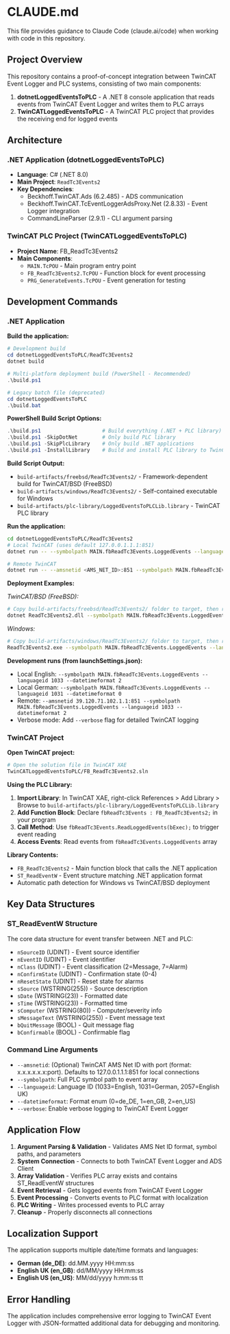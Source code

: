 # CLAUDE.md

This file provides guidance to Claude Code (claude.ai/code) when working with code in this repository.

## Project Overview

This repository contains a proof-of-concept integration between TwinCAT Event Logger and PLC systems, consisting of two main components:

1. **dotnetLoggedEventsToPLC** - A .NET 8 console application that reads events from TwinCAT Event Logger and writes them to PLC arrays
2. **TwinCATLoggedEventsToPLC** - A TwinCAT PLC project that provides the receiving end for logged events

## Architecture

### .NET Application (dotnetLoggedEventsToPLC)
- **Language**: C# (.NET 8.0)
- **Main Project**: `ReadTc3Events2`
- **Key Dependencies**: 
  - Beckhoff.TwinCAT.Ads (6.2.485) - ADS communication
  - Beckhoff.TwinCAT.TcEventLoggerAdsProxy.Net (2.8.33) - Event Logger integration
  - CommandLineParser (2.9.1) - CLI argument parsing

### TwinCAT PLC Project (TwinCATLoggedEventsToPLC)
- **Project Name**: FB_ReadTc3Events2
- **Main Components**:
  - `MAIN.TcPOU` - Main program entry point
  - `FB_ReadTc3Events2.TcPOU` - Function block for event processing
  - `PRG_GenerateEvents.TcPOU` - Event generation for testing

## Development Commands

### .NET Application

**Build the application:**
```powershell
# Development build
cd dotnetLoggedEventsToPLC/ReadTc3Events2
dotnet build

# Multi-platform deployment build (PowerShell - Recommended)
.\build.ps1

# Legacy batch file (deprecated)  
cd dotnetLoggedEventsToPLC
.\build.bat
```

**PowerShell Build Script Options:**
```powershell
.\build.ps1                    # Build everything (.NET + PLC library)
.\build.ps1 -SkipDotNet        # Only build PLC library
.\build.ps1 -SkipPlcLibrary    # Only build .NET applications  
.\build.ps1 -InstallLibrary    # Build and install PLC library to TwinCAT repository
```

**Build Script Output:**
- `build-artifacts/freebsd/ReadTc3Events2/` - Framework-dependent build for TwinCAT/BSD (FreeBSD)
- `build-artifacts/windows/ReadTc3Events2/` - Self-contained executable for Windows
- `build-artifacts/plc-library/LoggedEventsToPLCLib.library` - TwinCAT PLC library

**Run the application:**
```bash
cd dotnetLoggedEventsToPLC/ReadTc3Events2
# Local TwinCAT (uses default 127.0.0.1.1.1:851)
dotnet run -- --symbolpath MAIN.fbReadTc3Events.LoggedEvents --languageid 1033 --datetimeformat 2

# Remote TwinCAT
dotnet run -- --amsnetid <AMS_NET_ID>:851 --symbolpath MAIN.fbReadTc3Events.LoggedEvents --languageid 1033 --datetimeformat 2
```

**Deployment Examples:**

*TwinCAT/BSD (FreeBSD):*
```bash
# Copy build-artifacts/freebsd/ReadTc3Events2/ folder to target, then run:
dotnet ReadTc3Events2.dll --symbolpath MAIN.fbReadTc3Events.LoggedEvents --languageid 1033 --datetimeformat 2
```

*Windows:*
```bash
# Copy build-artifacts/windows/ReadTc3Events2/ folder to target, then run:
ReadTc3Events2.exe --symbolpath MAIN.fbReadTc3Events.LoggedEvents --languageid 1033 --datetimeformat 2
```

**Development runs (from launchSettings.json):**
- Local English: `--symbolpath MAIN.fbReadTc3Events.LoggedEvents --languageid 1033 --datetimeformat 2`
- Local German: `--symbolpath MAIN.fbReadTc3Events.LoggedEvents --languageid 1031 --datetimeformat 0`
- Remote: `--amsnetid 39.120.71.102.1.1:851 --symbolpath MAIN.fbReadTc3Events.LoggedEvents --languageid 1033 --datetimeformat 2`
- Verbose mode: Add `--verbose` flag for detailed TwinCAT logging

### TwinCAT Project

**Open TwinCAT project:**
```bash
# Open the solution file in TwinCAT XAE
TwinCATLoggedEventsToPLC/FB_ReadTc3Events2.sln
```

**Using the PLC Library:**
1. **Import Library**: In TwinCAT XAE, right-click References > Add Library > Browse to `build-artifacts/plc-library/LoggedEventsToPLCLib.library`
2. **Add Function Block**: Declare `fbReadTc3Events : FB_ReadTc3Events2;` in your program
3. **Call Method**: Use `fbReadTc3Events.ReadLoggedEvents(bExec);` to trigger event reading
4. **Access Events**: Read events from `fbReadTc3Events.LoggedEvents` array

**Library Contents:**
- `FB_ReadTc3Events2` - Main function block that calls the .NET application
- `ST_ReadEventW` - Event structure matching .NET application format
- Automatic path detection for Windows vs TwinCAT/BSD deployment

## Key Data Structures

### ST_ReadEventW Structure
The core data structure for event transfer between .NET and PLC:
- `nSourceID` (UDINT) - Event source identifier
- `nEventID` (UDINT) - Event identifier  
- `nClass` (UDINT) - Event classification (2=Message, 7=Alarm)
- `nConfirmState` (UDINT) - Confirmation state (0-4)
- `nResetState` (UDINT) - Reset state for alarms
- `sSource` (WSTRING(255)) - Source description
- `sDate` (WSTRING(23)) - Formatted date
- `sTime` (WSTRING(23)) - Formatted time
- `sComputer` (WSTRING(80)) - Computer/severity info
- `sMessageText` (WSTRING(255)) - Event message text
- `bQuitMessage` (BOOL) - Quit message flag
- `bConfirmable` (BOOL) - Confirmable flag

### Command Line Arguments
- `--amsnetid`: (Optional) TwinCAT AMS Net ID with port (format: x.x.x.x.x.x:port). Defaults to 127.0.0.1.1.1:851 for local connections
- `--symbolpath`: Full PLC symbol path to event array
- `--languageid`: Language ID (1033=English, 1031=German, 2057=English UK)
- `--datetimeformat`: Format enum (0=de_DE, 1=en_GB, 2=en_US)
- `--verbose`: Enable verbose logging to TwinCAT Event Logger

## Application Flow

1. **Argument Parsing & Validation** - Validates AMS Net ID format, symbol paths, and parameters
2. **System Connection** - Connects to both TwinCAT Event Logger and ADS Client
3. **Array Validation** - Verifies PLC array exists and contains ST_ReadEventW structures
4. **Event Retrieval** - Gets logged events from TwinCAT Event Logger
5. **Event Processing** - Converts events to PLC format with localization
6. **PLC Writing** - Writes processed events to PLC array
7. **Cleanup** - Properly disconnects all connections

## Localization Support

The application supports multiple date/time formats and languages:
- **German (de_DE)**: dd.MM.yyyy HH:mm:ss
- **English UK (en_GB)**: dd/MM/yyyy HH:mm:ss  
- **English US (en_US)**: MM/dd/yyyy h:mm:ss tt

## Error Handling

The application includes comprehensive error logging to TwinCAT Event Logger with JSON-formatted additional data for debugging and monitoring.